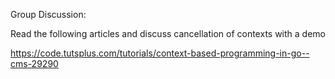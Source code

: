 Group Discussion:

Read the following articles and discuss cancellation of contexts with a demo

https://code.tutsplus.com/tutorials/context-based-programming-in-go--cms-29290 


